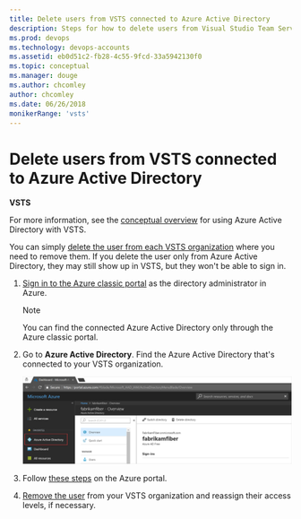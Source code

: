 ```yaml
---
title: Delete users from VSTS connected to Azure Active Directory
description: Steps for how to delete users from Visual Studio Team Services connected to Azure Active Directory via the Azure portal
ms.prod: devops
ms.technology: devops-accounts
ms.assetid: eb0d51c2-fb28-4c55-9fcd-33a5942130f0
ms.topic: conceptual
ms.manager: douge
ms.author: chcomley
author: chcomley
ms.date: 06/26/2018
monikerRange: 'vsts'
---
```


# Delete users from VSTS connected to Azure Active Directory

**VSTS**

For more information, see the [conceptual overview](access-with-azure-ad.md) for using Azure Active Directory with VSTS.

You can simply [delete the user from each VSTS organization](delete-organization-users.md) 
where you need to remove them. If you delete the user only from Azure Active Directory, they may still show up in VSTS, but 
they won't be able to sign in.

1. [Sign in to the Azure classic portal](https://manage.windowsazure.com/) as the directory administrator in Azure.

    > [!NOTE]
    > You can find the connected Azure Active Directory 
    > only through the Azure classic portal.

2. Go to **Azure Active Directory**. Find the Azure Active Directory that's connected to your VSTS organization.

    ![Find the directory connected to your organization](_img/manage-work-access/azurefindconnecteddirectory.png)

3. Follow [these steps](https://docs.microsoft.com/en-us/azure/active-directory/active-directory-users-delete-user-azure-portal) on the Azure portal.

4. [Remove the user](delete-organization-users.md) from your VSTS organization and reassign their access levels, if necessary.

